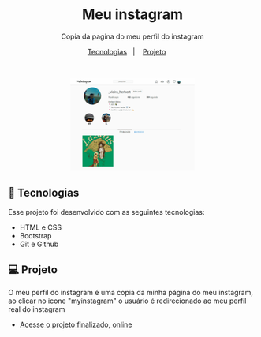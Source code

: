 <h1 align="center"> Meu instagram </h1>

<p align="center">
Copia da pagina do meu perfil do instagram <br/>
</p>

<p align="center">
  <a href="#-tecnologias">Tecnologias</a>&nbsp;&nbsp;&nbsp;|&nbsp;&nbsp;&nbsp;
  <a href="#-projeto">Projeto</a>&nbsp;&nbsp;&nbsp;&nbsp;&nbsp;&nbsp;
  
</p>

<br>

  <p align= 'center'>
  <img alt="Peojeto Meu Instagram" src="./tela.gif" width='50%'>
  </p>


## 🚀 Tecnologias

Esse projeto foi desenvolvido com as seguintes tecnologias:

- HTML e CSS
- Bootstrap
- Git e Github


## 💻 Projeto

O meu perfil do instagram é uma copia da minha página do meu instagram, ao clicar no icone "myinstagram" o usuário é redirecionado ao meu perfil real do instagram

- [Acesse o projeto finalizado, online](https://CarlosHerbertDev.github.io/myinstagram)
